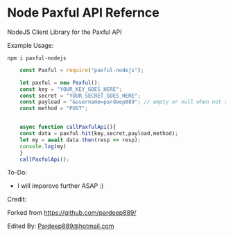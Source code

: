 Node Paxful API Refernce
===========

NodeJS Client Library for the Paxful API

Example Usage:

`npm i paxful-nodejs`

```javascript
    const Paxful = require("paxful-nodejs");

    let paxful = new Paxful();
    const key = "YOUR_KEY_GOES_HERE";
    const secret = "YOUR_SECRET_GOES_HERE";
    const payload = "&username=pardeep889"; // empty or null when not required :)
    const method = "POST";


    async function callPaxfulApi(){
    const data = paxful.hit(key,secret,payload,method);
    let my = await data.then(resp => resp);
    console.log(my)
    }
    callPaxfulApi();


```

To-Do: 
- I will imporove further ASAP :) 

Credit:

Forked from https://github.com/pardeep889/

Edited By: Pardeep889@hotmail.com
